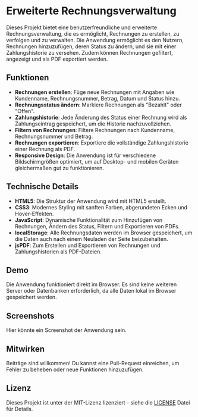 # Erweiterte Rechnungsverwaltung

Dieses Projekt bietet eine benutzerfreundliche und erweiterte Rechnungsverwaltung, die es ermöglicht, Rechnungen zu erstellen, zu verfolgen und zu verwalten. Die Anwendung ermöglicht es den Nutzern, Rechnungen hinzuzufügen, deren Status zu ändern, und sie mit einer Zahlungshistorie zu versehen. Zudem können Rechnungen gefiltert, angezeigt und als PDF exportiert werden.

## Funktionen

- **Rechnungen erstellen**: Füge neue Rechnungen mit Angaben wie Kundenname, Rechnungsnummer, Betrag, Datum und Status hinzu.
- **Rechnungsstatus ändern**: Markiere Rechnungen als "Bezahlt" oder "Offen".
- **Zahlungshistorie**: Jede Änderung des Status einer Rechnung wird als Zahlungseintrag gespeichert, um die Historie nachzuvollziehen.
- **Filtern von Rechnungen**: Filtere Rechnungen nach Kundenname, Rechnungsnummer und Betrag.
- **Rechnungen exportieren**: Exportiere die vollständige Zahlungshistorie einer Rechnung als PDF.
- **Responsive Design**: Die Anwendung ist für verschiedene Bildschirmgrößen optimiert, um auf Desktop- und mobilen Geräten gleichermaßen gut zu funktionieren.

## Technische Details

- **HTML5**: Die Struktur der Anwendung wird mit HTML5 erstellt.
- **CSS3**: Modernes Styling mit sanften Farben, abgerundeten Ecken und Hover-Effekten.
- **JavaScript**: Dynamische Funktionalität zum Hinzufügen von Rechnungen, Ändern des Status, Filtern und Exportieren von PDFs.
- **localStorage**: Alle Rechnungsdaten werden im Browser gespeichert, um die Daten auch nach einem Neuladen der Seite beizubehalten.
- **jsPDF**: Zum Erstellen und Exportieren von Rechnungen und Zahlungshistorien als PDF-Dateien.

## Demo

Die Anwendung funktioniert direkt im Browser. Es sind keine weiteren Server oder Datenbanken erforderlich, da alle Daten lokal im Browser gespeichert werden.

## Screenshots

Hier könnte ein Screenshot der Anwendung sein.

## Mitwirken

Beiträge sind willkommen! Du kannst eine Pull-Request einreichen, um Fehler zu beheben oder neue Funktionen hinzuzufügen.

## Lizenz

Dieses Projekt ist unter der MIT-Lizenz lizenziert - siehe die [LICENSE](LICENSE) Datei für Details.

